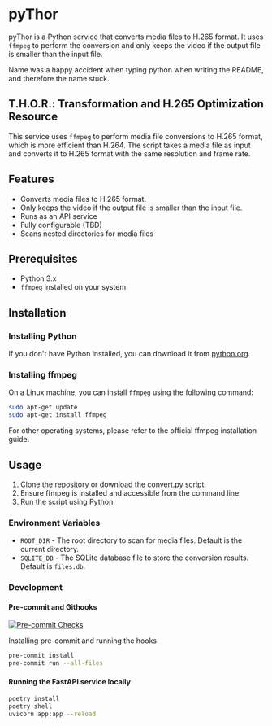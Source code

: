 # pyThor

pyThor is a Python service that converts media files to H.265 format. It uses `ffmpeg` to perform the conversion and only keeps the video if the output file is smaller than the input file.

Name was a happy accident when typing python when writing the README, and therefore the name stuck.

## T.H.O.R.: Transformation and H.265 Optimization Resource

This service uses `ffmpeg` to perform media file conversions to H.265 format, which is more efficient than H.264. The script takes a media file as input and converts it to H.265 format with the same resolution and frame rate.

## Features

* Converts media files to H.265 format.
* Only keeps the video if the output file is smaller than the input file.
* Runs as an API service
* Fully configurable (TBD)
* Scans nested directories for media files

## Prerequisites

- Python 3.x
- `ffmpeg` installed on your system

## Installation

### Installing Python

If you don't have Python installed, you can download it from [python.org](https://www.python.org/downloads/).

### Installing ffmpeg

On a Linux machine, you can install `ffmpeg` using the following command:

```sh
sudo apt-get update
sudo apt-get install ffmpeg
```

For other operating systems, please refer to the official ffmpeg installation guide.

## Usage

1. Clone the repository or download the convert.py script.
2. Ensure ffmpeg is installed and accessible from the command line.
3. Run the script using Python.

### Environment Variables

* `ROOT_DIR` - The root directory to scan for media files. Default is the current directory.
* `SQLITE_DB` - The SQLite database file to store the conversion results. Default is `files.db`.

### Development

#### Pre-commit and Githooks

[![Pre-commit Checks](https://github.com/awhipp/pyThor/actions/workflows/pre-commit-check.yml/badge.svg)](https://github.com/awhipp/pyThor/actions/workflows/pre-commit-check.yml)

Installing pre-commit and running the hooks

```sh
pre-commit install
pre-commit run --all-files
```

#### Running the FastAPI service locally

```sh
poetry install
poetry shell
uvicorn app:app --reload
```
